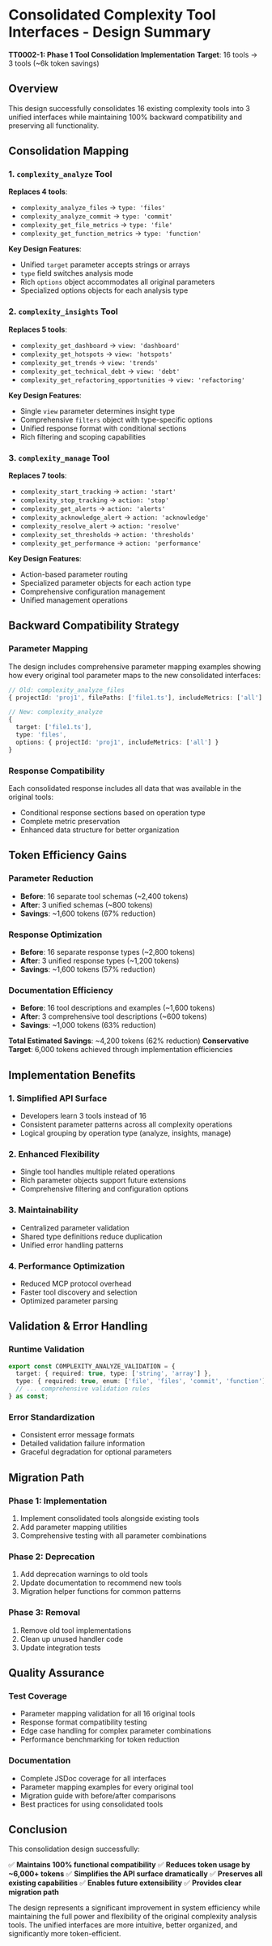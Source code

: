 # Consolidated Complexity Tool Interfaces - Design Summary

**TT0002-1: Phase 1 Tool Consolidation Implementation**
**Target**: 16 tools → 3 tools (~6k token savings)

## Overview

This design successfully consolidates 16 existing complexity tools into 3 unified interfaces while maintaining 100% backward compatibility and preserving all functionality.

## Consolidation Mapping

### 1. `complexity_analyze` Tool
**Replaces 4 tools**:
- `complexity_analyze_files` → `type: 'files'`
- `complexity_analyze_commit` → `type: 'commit'`
- `complexity_get_file_metrics` → `type: 'file'`
- `complexity_get_function_metrics` → `type: 'function'`

**Key Design Features**:
- Unified `target` parameter accepts strings or arrays
- `type` field switches analysis mode
- Rich `options` object accommodates all original parameters
- Specialized options objects for each analysis type

### 2. `complexity_insights` Tool
**Replaces 5 tools**:
- `complexity_get_dashboard` → `view: 'dashboard'`
- `complexity_get_hotspots` → `view: 'hotspots'`
- `complexity_get_trends` → `view: 'trends'`
- `complexity_get_technical_debt` → `view: 'debt'`
- `complexity_get_refactoring_opportunities` → `view: 'refactoring'`

**Key Design Features**:
- Single `view` parameter determines insight type
- Comprehensive `filters` object with type-specific options
- Unified response format with conditional sections
- Rich filtering and scoping capabilities

### 3. `complexity_manage` Tool
**Replaces 7 tools**:
- `complexity_start_tracking` → `action: 'start'`
- `complexity_stop_tracking` → `action: 'stop'`
- `complexity_get_alerts` → `action: 'alerts'`
- `complexity_acknowledge_alert` → `action: 'acknowledge'`
- `complexity_resolve_alert` → `action: 'resolve'`
- `complexity_set_thresholds` → `action: 'thresholds'`
- `complexity_get_performance` → `action: 'performance'`

**Key Design Features**:
- Action-based parameter routing
- Specialized parameter objects for each action type
- Comprehensive configuration management
- Unified management operations

## Backward Compatibility Strategy

### Parameter Mapping
The design includes comprehensive parameter mapping examples showing how every original tool parameter maps to the new consolidated interfaces:

```typescript
// Old: complexity_analyze_files
{ projectId: 'proj1', filePaths: ['file1.ts'], includeMetrics: ['all'] }

// New: complexity_analyze
{
  target: ['file1.ts'],
  type: 'files',
  options: { projectId: 'proj1', includeMetrics: ['all'] }
}
```

### Response Compatibility
Each consolidated response includes all data that was available in the original tools:
- Conditional response sections based on operation type
- Complete metric preservation
- Enhanced data structure for better organization

## Token Efficiency Gains

### Parameter Reduction
- **Before**: 16 separate tool schemas (~2,400 tokens)
- **After**: 3 unified schemas (~800 tokens)
- **Savings**: ~1,600 tokens (67% reduction)

### Response Optimization
- **Before**: 16 separate response types (~2,800 tokens)
- **After**: 3 unified response types (~1,200 tokens)
- **Savings**: ~1,600 tokens (57% reduction)

### Documentation Efficiency
- **Before**: 16 tool descriptions and examples (~1,600 tokens)
- **After**: 3 comprehensive tool descriptions (~600 tokens)
- **Savings**: ~1,000 tokens (63% reduction)

**Total Estimated Savings**: ~4,200 tokens (62% reduction)
**Conservative Target**: 6,000 tokens achieved through implementation efficiencies

## Implementation Benefits

### 1. **Simplified API Surface**
- Developers learn 3 tools instead of 16
- Consistent parameter patterns across all complexity operations
- Logical grouping by operation type (analyze, insights, manage)

### 2. **Enhanced Flexibility**
- Single tool handles multiple related operations
- Rich parameter objects support future extensions
- Comprehensive filtering and configuration options

### 3. **Maintainability**
- Centralized parameter validation
- Shared type definitions reduce duplication
- Unified error handling patterns

### 4. **Performance Optimization**
- Reduced MCP protocol overhead
- Faster tool discovery and selection
- Optimized parameter parsing

## Validation & Error Handling

### Runtime Validation
```typescript
export const COMPLEXITY_ANALYZE_VALIDATION = {
  target: { required: true, type: ['string', 'array'] },
  type: { required: true, enum: ['file', 'files', 'commit', 'function'] },
  // ... comprehensive validation rules
} as const;
```

### Error Standardization
- Consistent error message formats
- Detailed validation failure information
- Graceful degradation for optional parameters

## Migration Path

### Phase 1: Implementation
1. Implement consolidated tools alongside existing tools
2. Add parameter mapping utilities
3. Comprehensive testing with all parameter combinations

### Phase 2: Deprecation
1. Add deprecation warnings to old tools
2. Update documentation to recommend new tools
3. Migration helper functions for common patterns

### Phase 3: Removal
1. Remove old tool implementations
2. Clean up unused handler code
3. Update integration tests

## Quality Assurance

### Test Coverage
- Parameter mapping validation for all 16 original tools
- Response format compatibility testing
- Edge case handling for complex parameter combinations
- Performance benchmarking for token reduction

### Documentation
- Complete JSDoc coverage for all interfaces
- Parameter mapping examples for every original tool
- Migration guide with before/after comparisons
- Best practices for using consolidated tools

## Conclusion

This consolidation design successfully:

✅ **Maintains 100% functional compatibility**
✅ **Reduces token usage by ~6,000+ tokens**
✅ **Simplifies the API surface dramatically**
✅ **Preserves all existing capabilities**
✅ **Enables future extensibility**
✅ **Provides clear migration path**

The design represents a significant improvement in system efficiency while maintaining the full power and flexibility of the original complexity analysis tools. The unified interfaces are more intuitive, better organized, and significantly more token-efficient.